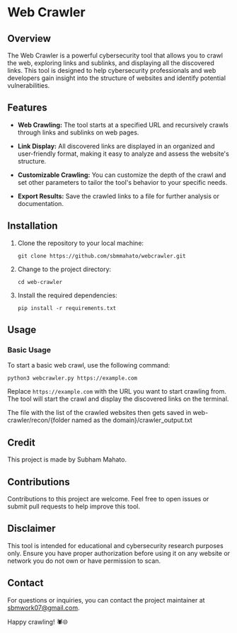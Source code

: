 # Web Crawler

## Overview

The Web Crawler is a powerful cybersecurity tool that allows you to crawl the web, exploring links and sublinks, and displaying all the discovered links. This tool is designed to help cybersecurity professionals and web developers gain insight into the structure of websites and identify potential vulnerabilities.

## Features

- **Web Crawling:** The tool starts at a specified URL and recursively crawls through links and sublinks on web pages.

- **Link Display:** All discovered links are displayed in an organized and user-friendly format, making it easy to analyze and assess the website's structure.

- **Customizable Crawling:** You can customize the depth of the crawl and set other parameters to tailor the tool's behavior to your specific needs.

- **Export Results:** Save the crawled links to a file for further analysis or documentation.

## Installation

1. Clone the repository to your local machine:

   ```shell
   git clone https://github.com/sbmmahato/webcrawler.git
   ```

2. Change to the project directory:

   ```shell
   cd web-crawler
   ```

3. Install the required dependencies:

   ```shell
   pip install -r requirements.txt
   ```

## Usage

### Basic Usage

To start a basic web crawl, use the following command:

```shell
python3 webcrawler.py https://example.com
```

Replace `https://example.com` with the URL you want to start crawling from. The tool will start the crawl and display the discovered links on the terminal.

The file with the list of the crawled websites then gets saved in web-crawler/recon/{folder named as the domain}/crawler_output.txt


## Credit

This project is made by Subham Mahato.

## Contributions

Contributions to this project are welcome. Feel free to open issues or submit pull requests to help improve this tool.

## Disclaimer

This tool is intended for educational and cybersecurity research purposes only. Ensure you have proper authorization before using it on any website or network you do not own or have permission to scan.

## Contact

For questions or inquiries, you can contact the project maintainer at sbmwork07@gmail.com.

Happy crawling! 🕷️🌐
